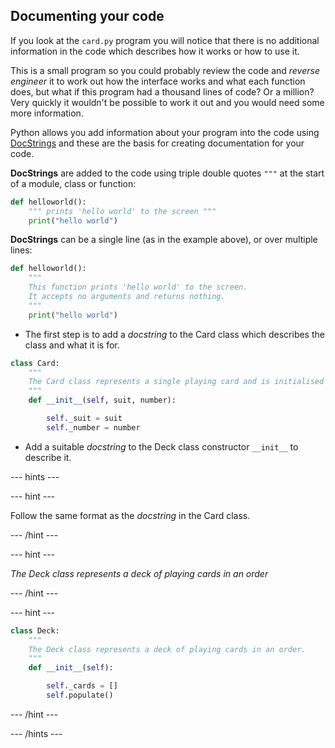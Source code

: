 ## Documenting your code

If you look at the `card.py` program you will notice that there is no additional information in the code which describes how it works or how to use it. 

This is a small program so you could probably review the code and *reverse engineer* it to work out how the interface works and what each function does, but what if this program had a thousand lines of code? Or a million? Very quickly it wouldn't be possible to work it out and you would need some more information.

Python allows you add information about your program into the code using [DocStrings](https://www.python.org/dev/peps/pep-0257/#what-is-a-docstring) and these are the basis for creating documentation for your code.

**DocStrings** are added to the code using triple double quotes `"""` at the start of a module, class or function:

```python
def helloworld():
    """ prints 'hello world' to the screen """
    print("hello world")
```

**DocStrings** can be a single line (as in the example above), or over multiple lines:

```python
def helloworld():
    """
    This function prints 'hello world' to the screen.
    It accepts no arguments and returns nothing.
    """
    print("hello world")
```

+ The first step is to add a *docstring* to the Card class which describes the class and what it is for.

```python
class Card:
    """
    The Card class represents a single playing card and is initialised by passing a suit and number.
    """
    def __init__(self, suit, number):

        self._suit = suit
        self._number = number
```

+ Add a suitable *docstring* to the Deck class constructor `__init__` to describe it.

--- hints ---

--- hint ---

Follow the same format as the *docstring* in the Card class.

--- /hint ---

--- hint ---

*The Deck class represents a deck of playing cards in an order*

--- /hint ---

--- hint ---

```python
class Deck:
    """
    The Deck class represents a deck of playing cards in an order.
    """
    def __init__(self):

        self._cards = []
        self.populate()
```

--- /hint ---

--- /hints ---


